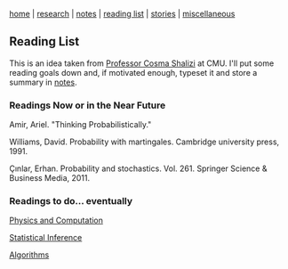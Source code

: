[home](./index.html)  |  [research](./research.html)  |  [notes](./notes.html)  |  [reading list](./reading_list.html)  |  [stories](./story.html)  |  [miscellaneous](./miscellaneous.html)

## Reading List

This is an idea taken from [Professor Cosma Shalizi](http://bactra.org/notebooks/) at CMU. I'll put some reading goals down and, if motivated enough, typeset it and store a summary in [notes](./notes.html).

### Readings Now or in the Near Future
Amir, Ariel. "Thinking Probabilistically."

Williams, David. Probability with martingales. Cambridge university press, 1991.

Çınlar, Erhan. Probability and stochastics. Vol. 261. Springer Science & Business Media, 2011.

### Readings to do... eventually

[Physics and Computation](./reading_list/physics_and_computation.html)


[Statistical Inference](./reading_list/statistical_inference.html)


[Algorithms](./reading_list/algorithms.html)

